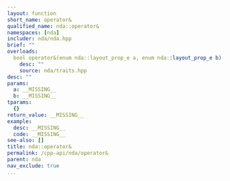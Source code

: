 ```yaml
---
layout: function
short_name: operator&
qualified_name: nda::operator&
namespaces: [nda]
includer: nda/nda.hpp
brief: ""
overloads:
  bool operator&(enum nda::layout_prop_e a, enum nda::layout_prop_e b):
    desc: ""
    source: nda/traits.hpp
desc: ""
params:
  a: __MISSING__
  b: __MISSING__
tparams:
  {}
return_value: __MISSING__
example:
  desc: __MISSING__
  code: __MISSING__
see-also: []
title: nda::operator&
permalink: /cpp-api/nda/operator&
parent: nda
nav_exclude: true
...
```


